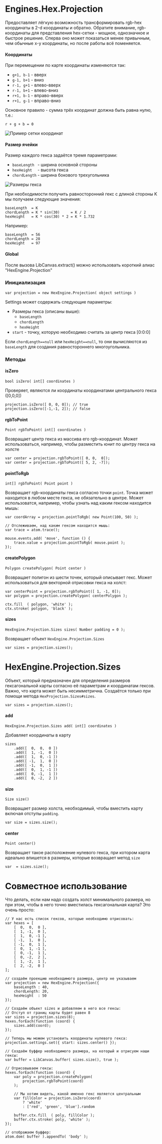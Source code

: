 Engines.Hex.Projection
=====================

Предоставляет лёгкую возможность трансформировать rgb-hex координаты в 2-d координаты и обратно.
Обратите внимание, rgb-координаты для представления hex-сетки - мощное, однозначное и быстрое решение.
Сперва оно может показаться менее привычным, чем обычные x-y координаты, но после работы всё поменяется.

#### Координаты

При перемещении по карте координаты изменяются так:

* `g+1, b-1` - вверх
* `g-1, b+1` - вниз
* `r-1, g+1` - влево-вверх
* `r-1, b+1` - влево-вниз
* `r+1, b-1` - вправо-вверх
* `r+1, g-1` - вправо-вниз

Основное правило - сумма трёх координат должна быть равна нулю, т.е.:

	r + g + b = 0

![Пример сетки координат](/theshock/libcanvas/raw/declare/Docs/Ru/Engines/Hex/hex-coords.png)

#### Размер ячейки

Размер каждого гекса задаётся тремя параметрами:

* `baseLength ` - ширина основной стороны
* `hexHeight  ` - высота гекса
* `chordLength` - ширина бокового трехугольника

![Размеры гекса](/theshock/libcanvas/raw/declare/Docs/Ru/Engines/Hex/hex-sizes.png)

При необходимости  получить равносторонний гекс с длиной стороны K мы получаем следующие значения:

	baseLength  = K
	chordLength = K * sin(30)     = K / 2
	hexHeight   = K * cos(30) * 2 = K * 1.732

Например:

	baseLength  = 56
	chordLength = 28
	hexHeight   = 97

#### Global

После вызова LibCanvas.extract() можно использовать короткий алиас "HexEngine.Projection"

### Инициализация

	var projection = new HexEngine.Projection( object settings )

Settings может содержать следующие параметры:

* Размеры гекса (описаны выше):
	* `baseLength`
	* `chordLength`
	* `hexHeight`
* `start` - точку, которую необходимо считать за центр гекса [0:0:0]

Если `chordLength==null` или `hexHeight==null`, то они вычисляются из `baseLength` для создания равностороннего многоугольника.

### Методы

#### isZero

	bool isZero( int[] coordinates )

Проверяет, являются ли координаты координатами центрального гекса ([0,0,0])

	projection.isZero([ 0, 0, 0]); // true
	projection.isZero([-1,-1, 2]); // false

#### rgbToPoint

	Point rgbToPoint( int[] coordinates )

Возвращает центр гекса из массива его rgb-координат. Может использоваться, например, чтобы разместить юнит по центру гекса на холсте

	var center = projection.rgbToPoint([ 0, 0,  0]);
	var center = projection.rgbToPoint([ 5, 2, -7]);


#### pointToRgb

	int[] rgbToPoint( Point point )

Возвращает rgb-координаты гекса согласно точки `point`. Точка может находится в любом месте гекса, не обязательно в центре. Может использоватся, например, чтобы узнать над каким гексом находится мышь:

	var coordArray = projection.pointToRgb( new Point(100, 50) );
	
	// Отслеживаем, над каким гексом находится мышь:
	var trace = atom.trace();
	
	mouse.events.add( 'move', function () {
		trace.value = projection.pointToRgb( mouse.point );
	});

#### createPolygon

	Polygon createPolygon( Point center )

Возвращает полигон из шести точек, который описывает гекс. Может использоваться для векторной отрисовки гекса на холст:

	var centerPoint = projection.rgbToPoint([ 1, -1, 0]);
	var polygon = projection.createPolygon( centerPolygon );
	
	ctx.fill  ( polygon, 'white' );
	ctx.stroke( polygon, 'black' );

#### sizes

	HexEngine.Projection.Sizes sizes( Number padding = 0 );

Возвращает объект `HexEngine.Projection.Sizes`

	var sizes = projection.sizes();

HexEngine.Projection.Sizes
===========================

Объект, который предназначен для определения размеров гексагональной карты согласно её параметрам и координатам гексов. Важно, что карта может быть несимметрична. Создаётся только при помощи метода `HexProjection.Sizes#sizes`.

	var sizes = projection.sizes();

#### add

	HexEngine.Projection.Sizes add( int[] coordinates )

Добавляет координаты в карту

	sizes
		.add([  0,  0,  0 ])
		.add([  1, -1,  0 ])
		.add([  1,  0, -1 ])
		.add([ -1,  1,  0 ])
		.add([ -1,  0,  1 ])
		.add([  0,  1, -1 ])
		.add([  0, -1,  1 ])
		.add([  0, -2,  2 ])

#### size

	Size size()

Возвращает размер холста, необходимый, чтобы вместить карту включая отступы `padding`.

	var size = sizes.size();

#### center

	Point center()

Возвращает такое расположение нулевого гекса, при котором карта идеально впишется в размеры, которые возвращает метод `size`

	var  = sizes.size();
	
Совместное использование
========================

Что делать, если нам надо создать холст минимального размера, но при этом, чтобы в него точно вместилась гексагональная карта? Это очень просто:

	// У нас есть список гексов, которые необходимо отрисовать:
	var hexes = [
		[  0,  0,  0 ],
		[  1, -1,  0 ],
		[  1,  0, -1 ],
		[ -1,  1,  0 ],
		[ -1,  0,  1 ],
		[  0,  1, -1 ],
		[  0, -1,  1 ],
		[  0, -2,  2 ],
		[  1, -2,  1 ],
		[  2, -2,  0 ]
	];

	// создаём проекцию необходимого размера, центр не указываем
	var projection = new HexEngine.Projection({
		baseLength : 40,
		chordLength: 20,
		hexHeight  : 50
	});

	// Создаём объект sizes и добавляем в него все гексы:
	// Отступ от границ карты будет равен 8
	var sizes = projection.sizes(8);
	hexes.forEach(function (coord) {
		sizes.add(coord);
	});

	// Теперь мы можем установить координаты нулевого гекса:
	projection.settings.set({ start: sizes.center() });

	// Создаём буффер необходимого размера, на который и отрисуем наши гексы:
	var buffer = LibCanvas.buffer( sizes.size(), true );

	// Отрисовываем гексы:
	hexes.forEach(function (coord) {
		var poly = projection.createPolygon(
			projection.rgbToPoint(coord)
		);
		
		// Мы хотим видеть, какой именно гекс является центральным
		var fillColor = projection.isZero(coord)
			? 'white'
			: ['red', 'green', 'blue'].random
		
		buffer.ctx.fill  ( poly, fillColor );
		buffer.ctx.stroke( poly, 'white' );
	});

	// отображаем буффер:
	atom.dom( buffer ).appendTo( 'body' );
